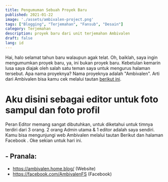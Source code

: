 ```yaml
---
title: Pengumuman Sebuah Proyek Baru
published: 2021-01-22
image: './assets/ambivalen-project.png'
tags: ["Blogging", "Terjemahan", "Fansub", "Desain"]
category: Terjemahan
description: proyek baru dari unit terjemahan Ambivalen
draft: false
lang: id
---
```


Hai, halo selamat tahun baru walaupun agak telat. Oh, baiklah, saya ingin mengumumkan proyek baru, ya, ini bukan proyek baru. Kebetulan kemarin lusa saya diajak oleh salah satu teman saya untuk mengurus halaman tersebut.
Apa nama proyeknya? Nama proyeknya adalah "Ambivalen". Arti dari Ambivalen bisa kamu cek melalui tautan [berikut ini](https://kbbi.kemdikbud.go.id/entri/ambivalen).

# Aku disini sebagai editor untuk foto sampul dan foto profil #
Peran Editor memang sangat dibutuhkan, untuk diketahui untuk timnya terdiri dari 3 orang. 2 orang Admin utama & 1 editor adalah saya sendiri. Kamu bisa mengunjungi web Ambivalen melalui tautan Berikut  dan halaman Facebook .
Oke sekian untuk hari ini.

## - Pranala:
- https://ambivalen.home.blog/ (Website)
- https://facebook.com/AmbivalenFS (Facebook)